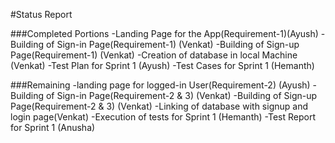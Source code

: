 #Status Report

###Completed Portions
-Landing Page for the App(Requirement-1)(Ayush)
-Building of Sign-in Page(Requirement-1) (Venkat)
-Building of Sign-up Page(Requirement-1) (Venkat)
-Creation of database in local Machine (Venkat)
-Test Plan for Sprint 1 (Ayush)
-Test Cases for Sprint 1 (Hemanth)

###Remaining 
-landing page for logged-in User(Requirement-2) (Ayush)
-Building of Sign-in Page(Requirement-2 & 3) (Venkat)
-Building of Sign-up Page(Requirement-2 & 3) (Venkat)
-Linking of database with signup and login page(Venkat)
-Execution of tests for Sprint 1 (Hemanth)
-Test Report for Sprint 1 (Anusha)
